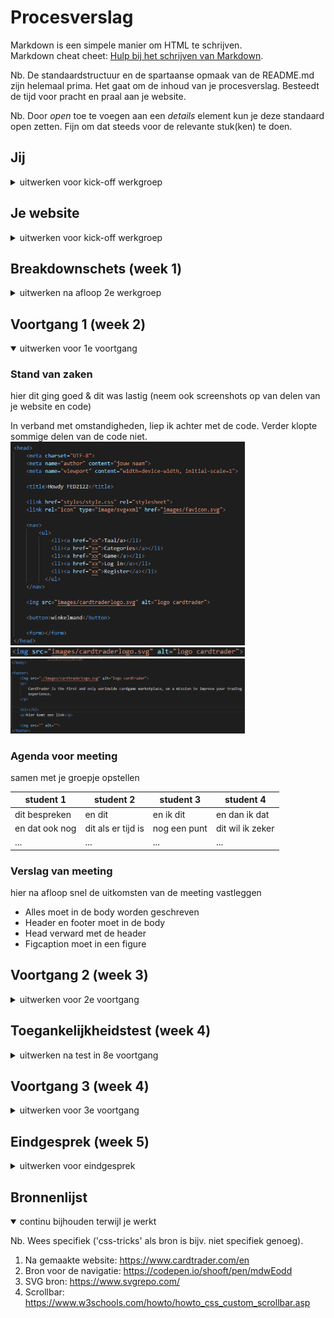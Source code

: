 # Procesverslag
Markdown is een simpele manier om HTML te schrijven.  
Markdown cheat cheet: [Hulp bij het schrijven van Markdown](https://github.com/adam-p/markdown-here/wiki/Markdown-Cheatsheet).

Nb. De standaardstructuur en de spartaanse opmaak van de README.md zijn helemaal prima. Het gaat om de inhoud van je procesverslag. Besteedt de tijd voor pracht en praal aan je website.

Nb. Door *open* toe te voegen aan een *details* element kun je deze standaard open zetten. Fijn om dat steeds voor de relevante stuk(ken) te doen.





## Jij

<details>
<summary>uitwerken voor kick-off werkgroep</summary>

### Auteur:
Balinh Khoang

#### Je startniveau:
Rode piste

#### Je focus:
Responsive
 
</details>





## Je website

<details>
<summary>uitwerken voor kick-off werkgroep</summary>

### Je opdracht:
https://www.cardtrader.com/en 

#### Screenshot(s) van de eerste pagina (small screen): 
Homepage 
<img src="./images/home.png" width="375px" alt="homepage">

#### Screenshot(s) van de tweede pagina (small screen):
itemlisting
<img src="./images/item.png" width="375px" alt="itemlisting">
 
</details>



## Breakdownschets (week 1)

<details>
<summary>uitwerken na afloop 2e werkgroep</summary>

### de hele pagina: 
<img src="./images/Fullpagebreakdown.jpg" width="375px" alt="breakdown van de hele pagina">

### dynamisch deel (bijv menu): 
<img src="./images/nav-open.jpg" width="375px" alt="breakdown van een dynamisch deel">

### wellicht nog een dynamisch deel (bijv filter): 
<img src="./images/dummy-plaatje.jpg" width="375px" alt="breakdown van nog een dynamisch deel">

</details>





## Voortgang 1 (week 2)

<details open>
<summary>uitwerken voor 1e voortgang</summary>

### Stand van zaken
hier dit ging goed & dit was lastig (neem ook screenshots op van delen van je website en code)

In verband met omstandigheden, liep ik achter met de code. Verder klopte sommige delen van de code niet. 
<img src="./images/mistake1.png" width="375px" alt="mistake1">
<img src="./images/mistake2.png" width="375px" alt="mistake2">
<img src="./images/mistake3.png" width="375px" alt="mistake3">

### Agenda voor meeting
samen met je groepje opstellen

| student 1      | student 2          | student 3    | student 4        |
| ---            | ---                | ---          | ---              |
| dit bespreken  | en dit             | en ik dit    | en dan ik dat    |
| en dat ook nog | dit als er tijd is | nog een punt | dit wil ik zeker |
| ...            | ...                | ...          | ...              |


### Verslag van meeting
hier na afloop snel de uitkomsten van de meeting vastleggen

- Alles moet in de body worden geschreven
- Header en footer moet in de body
- Head verward met de header
- Figcaption moet in een figure

</details>





## Voortgang 2 (week 3)

<details>
<summary>uitwerken voor 2e voortgang</summary>

### Stand van zaken
hier dit ging goed & dit was lastig (neem ook screenshots op van delen van je website en code)


### Agenda voor meeting
samen met je groepje opstellen

| student 1      | student 2          | student 3    | student 4        |
| ---            | ---                | ---          | ---              |
| dit bespreken  | en dit             | en ik dit    | en dan ik dat    |
| en dat ook nog | dit als er tijd is | nog een punt | dit wil ik zeker |
| ...            | ...                | ...          | ...              |


### Verslag van meeting
hier na afloop snel de uitkomsten van de meeting vastleggen

- punt 1
- punt 2
- nog een punt
- ...
	Niet aanwezig

</details>





## Toegankelijkheidstest (week 4)

<details>
<summary>uitwerken na test in 8e voortgang</summary>

### Bevindingen
Lijst met je bevindingen die in de test naar voren kwamen:

#### Titel eerste bevinding: Taal van de website code
Hier korte omschrijving (met indien nodig een afbeelding)
De website is staat in de code op Nederlands, maar de website is in het Engels geschreven.

Hier een omschrijving van hoe het opgelost kan worden (met indien nodig een afbeelding)
Verander de "NL" in de HTML taal naar "EN"

#### Titel tweede bevinding: Met TAB toets door de website
Hier korte omschrijving (met indien nodig een afbeelding)
Bijna alles werkt met de tab toets. Gezien het een marketplace website is, moeten de afbeeldingen ook toegankelijk zijn met de TAB toets.
Maar die werkt nu nog niet. 

Hier een omschrijving van hoe het opgelost kan worden (met indien nodig een afbeelding)
De afbeeldingen die je naar een andere pagina sturen, moeten een link worden. 

#### Titel volgende bevinding: Parkinson / Spasmes
Hier korte omschrijving (met indien nodig een afbeelding)
De website is prima te bedienen met gekke bewegingen, een carousel bedienen met naar links en rechts ging wel lastiger.

Hier een omschrijving van hoe het opgelost kan worden (met indien nodig een afbeelding)


#### Titel nog een bevinding. 
Hier korte omschrijving (met indien nodig een afbeelding)

Hier een omschrijving van hoe het opgelost kan worden (met indien nodig een afbeelding)

</details>





## Voortgang 3 (week 4)

<details>
<summary>uitwerken voor 3e voortgang</summary>

### Stand van zaken
hier dit ging goed & dit was lastig (neem ook screenshots op van delen van je website en code)


### Agenda voor meeting
samen met je groepje opstellen

| student 1      | student 2          | student 3    | student 4        |
| ---            | ---                | ---          | ---              |
| dit bespreken  | en dit             | en ik dit    | en dan ik dat    |
| en dat ook nog | dit als er tijd is | nog een punt | dit wil ik zeker |
| ...            | ...                | ...          | ...              |


### Verslag van meeting
hier na afloop snel de uitkomsten van de meeting vastleggen

- 1 figure per figcaption
- gebruik span bij de figcaption
- footer met <ul> & <li>
- em, px, % -> meer consistency
- calc % aanpassen. Zou maar op 1 device kunnen werken

</details>





## Eindgesprek (week 5)

<details>
<summary>uitwerken voor eindgesprek</summary>
Ik miste hier nog 1 pagina en had geen javascript toegevoegd.

### Stand van zaken
hier dit ging goed & dit was lastig (neem ook screenshots op van delen van je website en code)

### Screenshot(s)

hier screenshot(s) van je eindresultaat

</details>





## Bronnenlijst

<details open>
<summary>continu bijhouden terwijl je werkt</summary>

Nb. Wees specifiek ('css-tricks' als bron is bijv. niet specifiek genoeg).

1. Na gemaakte website:  https://www.cardtrader.com/en
2. Bron voor de navigatie: https://codepen.io/shooft/pen/mdwEodd
3. SVG bron: https://www.svgrepo.com/
4. Scrollbar: https://www.w3schools.com/howto/howto_css_custom_scrollbar.asp

</details>
